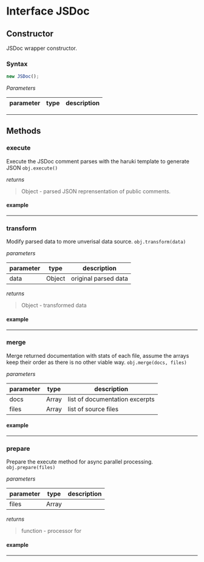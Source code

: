 
# Interface JSDoc


## Constructor
JSDoc wrapper constructor.

### Syntax
```js
new JSDoc();
```

*Parameters*

parameter | type | description
--------- | ---- | -----------

---



## Methods


### execute 
Execute the JSDoc comment parses with the haruki template to generate JSON `obj.execute()`



*returns*
> Object - parsed JSON reprensentation of public comments.

#### example

---

### transform 
Modify parsed data to more unverisal data source. `obj.transform(data)`


*parameters*

parameter | type | description
--------- | ---- | -----------
data | Object | original parsed data


*returns*
> Object - transformed data

#### example

---

### merge 
Merge returned documentation with stats of each file, assume the arrays keep
their order as there is no other viable way. `obj.merge(docs, files)`


*parameters*

parameter | type | description
--------- | ---- | -----------
docs | Array | list of documentation excerpts
files | Array | list of source files



#### example

---

### prepare 
Prepare the execute method for async parallel processing. `obj.prepare(files)`


*parameters*

parameter | type | description
--------- | ---- | -----------
files | Array | 


*returns*
> function - processor for

#### example

---


